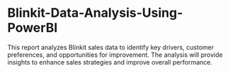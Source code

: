 # Blinkit-Data-Analysis-Using-PowerBI
This report analyzes Blinkit sales data to identify key drivers, customer preferences, and opportunities for improvement. The analysis will provide insights to enhance sales strategies and improve overall performance.
